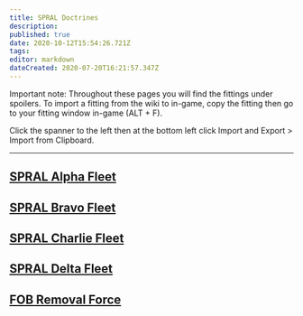 ```yaml
---
title: SPRAL Doctrines
description: 
published: true
date: 2020-10-12T15:54:26.721Z
tags: 
editor: markdown
dateCreated: 2020-07-20T16:21:57.347Z
---
```


Important note: Throughout these pages you will find the fittings under spoilers. To import a fitting from the wiki to in-game, copy the fitting then go to your fitting window in-game (ALT + F).

Click the spanner to the left then at the bottom left click Import and Export > Import from Clipboard.

---
## [SPRAL Alpha Fleet](/community/doctrines/SPRAL-Doctrines/SPRAL-Alpha-Fleet)
## [SPRAL Bravo Fleet](/community/doctrines/SPRAL-Doctrines/SPRAL-Bravo-Fleet)
## [SPRAL Charlie Fleet](/community/doctrines/SPRAL-Doctrines/SPRAL-Charlie-Fleet)
## [SPRAL Delta Fleet](/community/doctrines/SPRAL-Doctrines/SPRAL-Delta-Fleet)
## [FOB Removal Force](/community/doctrines/SPRAL-Doctrines/SPRAL-FOB-Removal-Force)